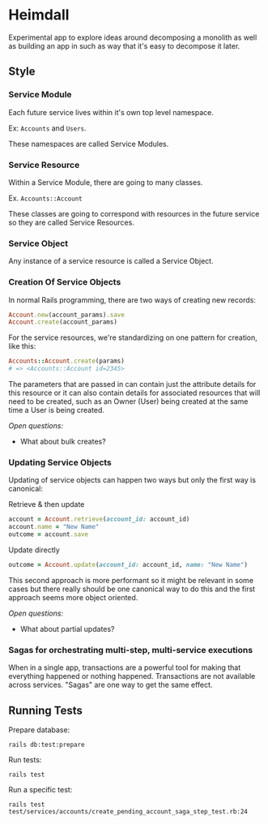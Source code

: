 # Heimdall

Experimental app to explore ideas around decomposing a monolith as well as 
building an app in such as way that it's easy to decompose it later.

## Style

### Service Module

Each future service lives within it's own top level namespace. 

Ex: `Accounts` and `Users`.

These namespaces are called Service Modules.

### Service Resource

Within a Service Module, there are going to many classes.

Ex. `Accounts::Account`

These classes are going to correspond with resources in the future service 
so they are called Service Resources.

### Service Object

Any instance of a service resource is called a Service Object.

### Creation Of Service Objects

In normal Rails programming, there are two ways of creating new records:

```ruby
Account.new(account_params).save
Account.create(account_params)
``` 

For the service resources, we're standardizing on one pattern for creation, like this:

```ruby
Accounts::Account.create(params)
# => <Accounts::Account id=2345>
```

The parameters that are passed in can contain just the attribute details for this resource or it 
can also contain details for associated resources that will need to be created, such as an Owner 
(User) being created at the same time a User is being created.

*Open questions:*

* What about bulk creates?

### Updating Service Objects

Updating of service objects can happen two ways but only the first way is canonical:

Retrieve & then update
```ruby
account = Account.retrieve(account_id: account_id)
account.name = "New Name"
outcome = account.save
``` 

Update directly 
```ruby
outcome = Account.update(account_id: account_id, name: "New Name")
``` 

This second approach is more performant so it might be relevant in some cases but
there really should be one canonical way to do this and the first approach seems 
more object oriented.

*Open questions:*

* What about partial updates?

### Sagas for orchestrating multi-step, multi-service executions

When in a single app, transactions are a powerful tool for making that everything happened 
or nothing happened. Transactions are not available across 
services. "Sagas" are one way to get the same effect. 

## Running Tests

Prepare database:

```
rails db:test:prepare
```

Run tests:

```
rails test
```

Run a specific test:
```
rails test test/services/accounts/create_pending_account_saga_step_test.rb:24
```
